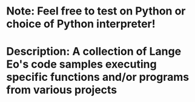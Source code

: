 # Note: Feel free to test on Python or choice of Python interpreter!
# Description: A collection of Lange Eo's code samples executing specific functions and/or programs from various projects
